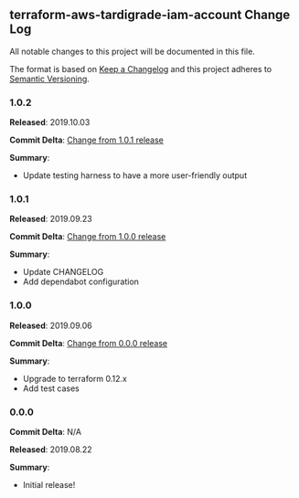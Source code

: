 ## terraform-aws-tardigrade-iam-account Change Log

All notable changes to this project will be documented in this file.

The format is based on [Keep a Changelog](http://keepachangelog.com/) and this project adheres to [Semantic Versioning](http://semver.org/).

### 1.0.2

**Released**: 2019.10.03

**Commit Delta**: [Change from 1.0.1 release](https://github.com/plus3it/terraform-aws-tardigrade-iam-account/compare/1.0.1...1.0.2)

**Summary**:

*   Update testing harness to have a more user-friendly output

### 1.0.1

**Released**: 2019.09.23

**Commit Delta**: [Change from 1.0.0 release](https://github.com/plus3it/terraform-aws-tardigrade-iam-account/compare/1.0.0...1.0.1)

**Summary**:

*   Update CHANGELOG
*   Add dependabot configuration

### 1.0.0

**Released**: 2019.09.06

**Commit Delta**: [Change from 0.0.0 release](https://github.com/plus3it/terraform-aws-tardigrade-iam-account/compare/0.0.0...1.0.0)

**Summary**:

*   Upgrade to terraform 0.12.x
*   Add test cases

### 0.0.0

**Commit Delta**: N/A

**Released**: 2019.08.22

**Summary**:

*   Initial release!
